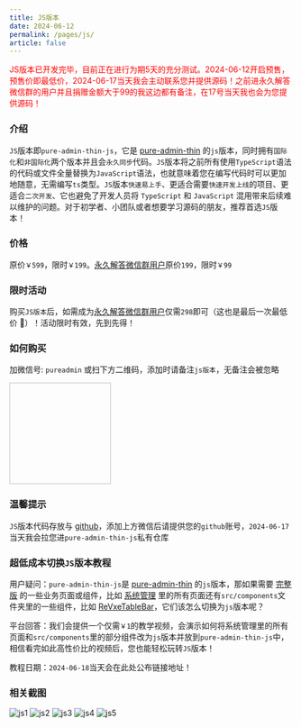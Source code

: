 ```yaml
---
title: JS版本
date: 2024-06-12
permalink: /pages/js/
article: false
---
```


<p style="color:red">JS版本已开发完毕，目前正在进行为期5天的充分测试。2024-06-12开启预售，预售价即最低价，2024-06-17当天我会主动联系您并提供源码！之前进永久解答微信群的用户并且捐赠金额大于99的我这边都有备注，在17号当天我也会为您提供源码！</p>

### 介绍

`JS`版本即`pure-admin-thin-js`，它是 [pure-admin-thin](https://github.com/pure-admin/pure-admin-thin) 的`js`版本，同时拥有`国际化`和`非国际化`两个版本并且会`永久同步`代码。`JS`版本将之前所有使用`TypeScript`语法的代码或文件全量替换为`JavaScript`语法，也就意味着您在编写代码时可以更加地随意，无需编写`ts`类型。`JS`版本`快速易上手`、更适合需要`快速开发上线`的项目、更适合`二次开发`、它也避免了开发人员将 `TypeScript` 和 `JavaScript` 混用带来后续难以维护的问题。对于初学者、小团队或者想要学习源码的朋友，推荐首选`JS`版本！

### 价格

原价`￥599`，限时`￥199`。[永久解答微信群用户](/pages/service/#永久解答微信群)原价`199`，限时`￥99`

### 限时活动

购买`JS版本`后，如需成为[永久解答微信群用户](/pages/service/#永久解答微信群)仅需`298`即可（这也是最后一次最低价 🤝）！活动限时有效，先到先得！

### 如何购买

加微信号: `pureadmin` 或扫下方二维码，添加时请备注`js版本`，无备注会被忽略

<img :src="$withBase('/img/support/addWx.jpg')" width="180px" height="180px" />

### 温馨提示

`JS`版本代码存放与 [github](https://github.com/)，添加上方微信后请提供您的`github`账号，`2024-06-17`当天我会拉您进`pure-admin-thin-js`私有仓库

### 超低成本切换`JS`版本教程

用户疑问：`pure-admin-thin-js`是 [pure-admin-thin](https://github.com/pure-admin/pure-admin-thin) 的`js`版本，那如果需要 [完整版](https://github.com/pure-admin/vue-pure-admin) 的一些业务页面或组件，比如 [系统管理](https://github.com/pure-admin/vue-pure-admin/tree/main/src/views/system) 里的所有页面还有`src/components`文件夹里的一些组件，比如 [ReVxeTableBar](https://github.com/pure-admin/vue-pure-admin/tree/main/src/components/ReVxeTableBar)，它们该怎么切换为`js`版本呢？

平台回答：我们会提供一个仅需`￥1`的教学视频，会演示如何将系统管理里的所有页面和`src/components`里的部分组件改为`js`版本并放到`pure-admin-thin-js`中，相信看完如此高性价比的视频后，您也能轻松玩转`JS`版本！

教程日期：`2024-06-18`当天会在此处公布链接地址！

### 相关截图

![js1](~@alias/img/js/1.jpg)
![js2](~@alias/img/js/2.jpg)
![js3](~@alias/img/js/3.jpg)
![js4](~@alias/img/js/4.jpg)
![js5](~@alias/img/js/5.jpg)
